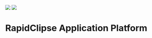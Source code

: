 ![](https://img.shields.io/github/license/RapidClipse/rapid-application-platform?style=plastic)
![](https://img.shields.io/maven-central/v/com.rapidclipse/rap?style=plastic)

# RapidClipse Application Platform

